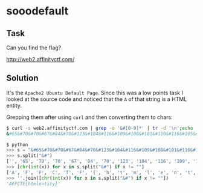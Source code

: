 # sooodefault

## Task

Can you find the flag?

http://web2.affinityctf.com/

## Solution

It's the `Apache2 Ubuntu Default Page`. Since this was a low points task I looked at the source code and noticed that the `A` of that string is a HTML entity.

Grepping them after using `curl` and then converting them to chars:

```bash
$ curl -s web2.affinityctf.com | grep -o '&#[0-9]*' | tr -d '\n';echo
&#65&#70&#70&#67&#84&#70&#123&#104&#116&#109&#108&#101&#110&#116&#105&#116&#121&#125
```

```python
$ python
>>> s = "&#65&#70&#70&#67&#84&#70&#123&#104&#116&#109&#108&#101&#110&#116&#105&#116&#121&#125"
>>> s.split("&#")
['', '65', '70', '70', '67', '84', '70', '123', '104', '116', '109', '108', '101', '110', '116', '105', '116', '121', '125']
>>> [chr(int(x)) for x in s.split("&#") if x != ""]
['A', 'F', 'F', 'C', 'T', 'F', '{', 'h', 't', 'm', 'l', 'e', 'n', 't', 'i', 't', 'y', '}']
>>> ''.join([chr(int(x)) for x in s.split("&#") if x != ""])
'AFFCTF{htmlentity}'
```
